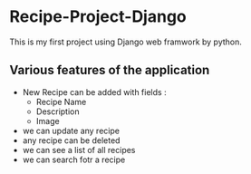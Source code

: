 # Recipe-Project-Django
This is my first project using Django web framwork by python.

## Various features of the application
- New Recipe can be added with fields :
  - Recipe Name
  - Description
  - Image
- we can update any recipe
- any recipe can be deleted
- we can see a list of all recipes
- we can search fotr a recipe
